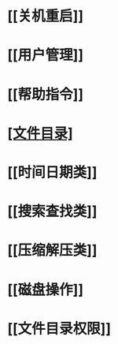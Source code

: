 # [[关机重启]]
# [[用户管理]]
# [[帮助指令]]
# [[文件目录]](包含查看部分)
# [[时间日期类]]
# [[搜索查找类]]
# [[压缩解压类]]
# [[磁盘操作]]
# [[文件目录权限]]
